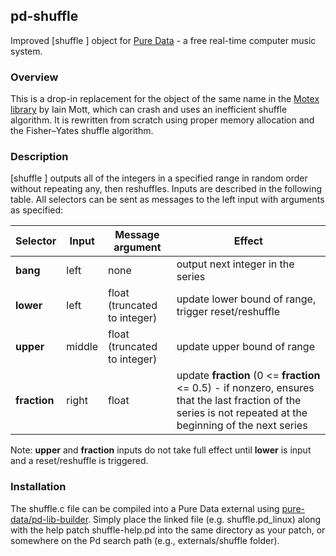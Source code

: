 ## pd-shuffle
Improved [shuffle ] object for [Pure Data](https://github.com/pure-data/pure-data) - a free real-time computer music system. 

### Overview

This is a drop-in replacement for the object of the same name in the [Motex library](https://puredata.info/downloads/motex) by Iain Mott, which can crash and uses an inefficient shuffle algorithm. It is rewritten from scratch using proper memory allocation and the Fisher–Yates shuffle algorithm.

### Description

[shuffle ] outputs all of the integers in a specified range in random order without repeating any, then reshuffles. Inputs are described in the following table. All selectors can be sent as messages to the left input with arguments as specified:

| Selector     | Input  | Message argument | Effect                               |
|--------------|--------|------------------|---------------------------------------|
| **bang**     | left   | none  | output next integer in the series |
| **lower**    | left   | float (truncated to integer) | update lower bound of range, trigger reset/reshuffle |
| **upper**    | middle | float (truncated to integer) | update upper bound of range |
| **fraction** | right  | float | update **fraction** (0 <= **fraction** <= 0.5) - if nonzero, ensures that the last fraction of the series is not repeated at the beginning of the next series |

Note: **upper** and **fraction** inputs do not take full effect until **lower** is input and a reset/reshuffle is triggered.

### Installation

The shuffle.c file can be compiled into a Pure Data external using [pure-data/pd-lib-builder](https://github.com/pure-data/pd-lib-builder). Simply place the linked file (e.g. shuffle.pd_linux) along with the help patch shuffle-help.pd into the same directory as your patch, or somewhere on the Pd search path (e.g., externals/shuffle folder).
